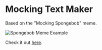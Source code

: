 # Mocking Text Maker
Based on the "Mocking Spongebob" meme.

![Spongebob Meme Example](https://i.kym-cdn.com/photos/images/newsfeed/001/253/025/34d.jpg)

Check it out [here](https://wyang342.github.io/mocking-text-maker/).